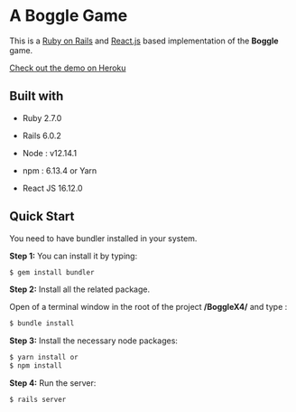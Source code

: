 # A Boggle Game

This is a [Ruby on Rails](https://rubyonrails.org/) and [React.js](https://reactjs.org/) based implementation of the **Boggle** game.



[Check out the demo on Heroku](https://ruby-react-boggle.herokuapp.com/)



## Built with

- Ruby 2.7.0

- Rails 6.0.2

- Node : v12.14.1 

- npm : 6.13.4 or Yarn

- React JS 16.12.0

  

## Quick Start

You need to have bundler installed in your system.

**Step 1:** You can install it by typing:

```bash
$ gem install bundler
```



**Step 2:** Install all the related package.

Open of a terminal window in the root of the project **/BoggleX4/** and type :

```bash
$ bundle install
```



**Step 3:** Install the necessary node packages:

```bash
$ yarn install or 
$ npm install
```



**Step 4:** Run the server:

```bash
$ rails server
```

